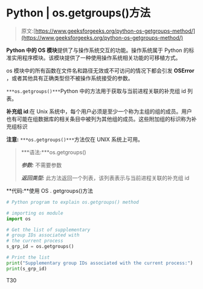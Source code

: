 # Python | os.getgroups()方法

> 原文:[https://www.geeksforgeeks.org/python-os-getgroups-method/](https://www.geeksforgeeks.org/python-os-getgroups-method/)

**Python 中的 OS 模块**提供了与操作系统交互的功能。操作系统属于 Python 的标准实用程序模块。该模块提供了一种使用操作系统相关功能的可移植方式。

os 模块中的所有函数在文件名和路径无效或不可访问的情况下都会引发 **OSError** ，或者其他具有正确类型但不被操作系统接受的参数。

`***os.getgroups()***`Python 中的方法用于获取与当前进程关联的补充组 id 列表。

**补充组 id**:在 Unix 系统中，每个用户必须是至少一个称为主组的组的成员。用户也有可能在组数据库的相关条目中被列为其他组的成员。这些附加组的标识称为补充组标识

**注意:** `***os.getgroups()***`方法仅在 UNIX 系统上可用。

> ***语法:***os.getgroups()
> 
> ***参数:*** 不需要参数
> 
> ***返回类型:*** 此方法返回一个列表，该列表表示与当前进程关联的补充组 id

**代码:**使用 OS . getgroups()方法

```py
# Python program to explain os.getgroups() method 

# importing os module 
import os

# Get the list of supplementary
# group IDs associated with
# the current process
s_grp_id = os.getgroups()

# Print the list
print("Supplementary group IDs associated with the current process:")
print(s_grp_id)
```

T30
